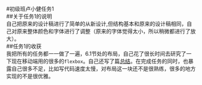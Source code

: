 #初级班卢小健任务1  
##关于任务1的说明  
自己把原来的设计稿进行了简单的从新设计,但结构基本和原来的设计稿相同，自己对原来整体颜色和字体进行了调整（原来的字体觉得太小，所以稍微都进行了放大）。  
##任务1的收获  
我把所有的任务都一一做了一遍，6.1节处的布局，自己花了很长时间去研究了一下现在移动端用的很多的`flexbox`。自己还写了篇[总结](http://luxiaojian.me/2015/03/22/flexboxgeng-jia-you-ya-de-webbu-ju/)。在完成任务的同时，也暴露自己很多不足，比如写代码速度太慢，对布局这一块还不是很熟练，很多的地方实现的不是很优雅。
